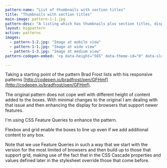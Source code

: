 ```yaml
---
pattern-name: "List of thumbnails with section titles"
title: "Thumbnails with section titles"
main-image: pattern-1-1.jpg
pattern-desc: "A listing which has thumbnails plus section titles, displayed at three breakpoints. Grid with flexbox and float fallbacks."
layout: bigpattern
active: patterns
images:
  - pattern-1-2.jpg: "Image at mobile view"
  - pattern-1-1.jpg: "Image at wide view"
  - pattern-1-3.jpg: "Image at medium view"
pattern-codepen-embed: '<p data-height="565" data-theme-id="0" data-slug-hash="RGwyAb" data-default-tab="result" data-user="rachelandrew" data-embed-version="2" class="codepen">See the Pen <a href="http://codepen.io/rachelandrew/pen/RGwyAb/">List with thumbnails enhanced with Grid and Flexbox</a> by rachelandrew (<a href="http://codepen.io/rachelandrew">@rachelandrew</a>) on <a href="http://codepen.io">CodePen</a>.</p>'

---
```


Taking a starting point of the pattern Brad Frost lists with his responsive patterns [http://codepen.io/bradfrost/pen/GFHmf](http://codepen.io/bradfrost/pen/GFHmf).

The original pattern does not cope well with different height of content added to the boxes. With minimal changes to the original I am dealing with that issue and then enhancing the display for browsers that support newer features.

I'm using CSS Feature Queries to enhance the pattern.

Flexbox and grid enable the boxes to line up even if we add additional content to any box.

Note that we use Feature Queries in such a way that we start with the version for the most limited of browsers and then build up to those that support grid, making use of the fact that in the CSS Cascade properties and values defined later in the stylesheet override those that come before.
